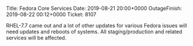 Title: Fedora Core Services
Date: 2019-08-21 20:00+0000
OutageFinish: 2019-08-22 00:12+0000
Ticket: 8107

RHEL-7.7 came out and a lot of other updates for various Fedora issues will 
need updates and reboots of systems. All staging/production and related services 
will be affected.